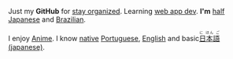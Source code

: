 Just my **GitHub** for
[stay organized](https://www.youtube.com/watch?v=s8yT8Eh_efE). Learning [web app dev](http://www.sitepoint.com/long-live-web-app/). 
**I'm** [half Japanese](https://en.wikipedia.org/wiki/H%C4%81fu) and [Brazilian](https://en.wikipedia.org/wiki/Japanese_Brazilian).

I enjoy [Anime](https://en.wikipedia.org/wiki/Anime).
I know [native](https://en.wikipedia.org/wiki/Native_language) [Portuguese](https://en.wikipedia.org/wiki/Portuguese_language),
[English](https://en.wikipedia.org/wiki/English_language)
and basic 
[<ruby>日本語<rt>に ほん ご</ruby>(japanese)](https://en.wikipedia.org/wiki/Japanese_language). 




